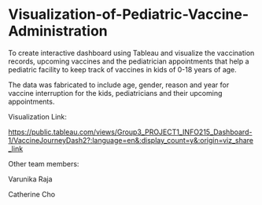 # Visualization-of-Pediatric-Vaccine-Administration

To create interactive dashboard using Tableau and visualize the vaccination records, upcoming vaccines and 
the pediatrician appointments that help a pediatric facility to keep track of vaccines in kids of 0-18 years of age.

The data was fabricated to include age, gender, reason and year for vaccine interruption for the kids, pediatricians and their upcoming appointments.

Visualization Link:

https://public.tableau.com/views/Group3_PROJECT1_INFO215_Dashboard-1/VaccineJourneyDash2?:language=en&:display_count=y&:origin=viz_share_link

Other team members:

Varunika Raja

Catherine Cho
